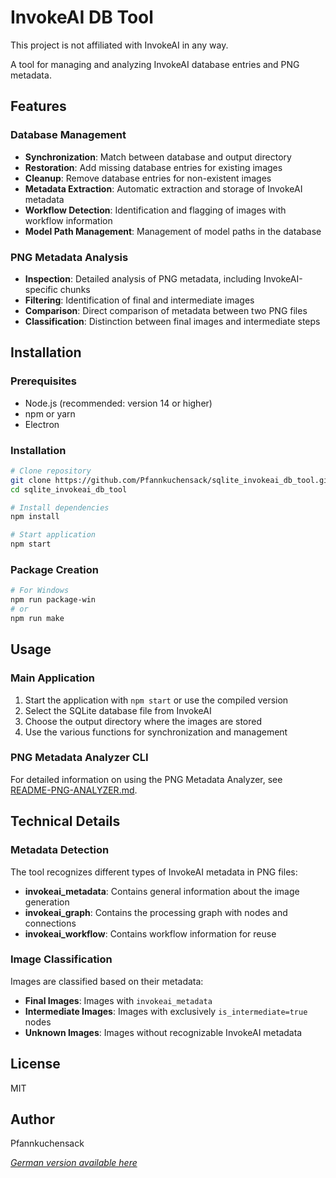 # InvokeAI DB Tool

This project is not affiliated with InvokeAI in any way. 

A tool for managing and analyzing InvokeAI database entries and PNG metadata.

## Features

### Database Management
- **Synchronization**: Match between database and output directory
- **Restoration**: Add missing database entries for existing images
- **Cleanup**: Remove database entries for non-existent images
- **Metadata Extraction**: Automatic extraction and storage of InvokeAI metadata
- **Workflow Detection**: Identification and flagging of images with workflow information
- **Model Path Management**: Management of model paths in the database

### PNG Metadata Analysis
- **Inspection**: Detailed analysis of PNG metadata, including InvokeAI-specific chunks
- **Filtering**: Identification of final and intermediate images
- **Comparison**: Direct comparison of metadata between two PNG files
- **Classification**: Distinction between final images and intermediate steps

## Installation

### Prerequisites
- Node.js (recommended: version 14 or higher)
- npm or yarn
- Electron

### Installation

```bash
# Clone repository
git clone https://github.com/Pfannkuchensack/sqlite_invokeai_db_tool.git
cd sqlite_invokeai_db_tool

# Install dependencies
npm install

# Start application
npm start
```

### Package Creation

```bash
# For Windows
npm run package-win
# or
npm run make
```

## Usage

### Main Application

1. Start the application with `npm start` or use the compiled version
2. Select the SQLite database file from InvokeAI
3. Choose the output directory where the images are stored
4. Use the various functions for synchronization and management

### PNG Metadata Analyzer CLI

For detailed information on using the PNG Metadata Analyzer, see [README-PNG-ANALYZER.md](README-PNG-ANALYZER.md).

## Technical Details

### Metadata Detection

The tool recognizes different types of InvokeAI metadata in PNG files:

- **invokeai_metadata**: Contains general information about the image generation
- **invokeai_graph**: Contains the processing graph with nodes and connections
- **invokeai_workflow**: Contains workflow information for reuse

### Image Classification

Images are classified based on their metadata:

- **Final Images**: Images with `invokeai_metadata`
- **Intermediate Images**: Images with exclusively `is_intermediate=true` nodes
- **Unknown Images**: Images without recognizable InvokeAI metadata

## License

MIT

## Author

Pfannkuchensack

*[German version available here](README.de.md)*